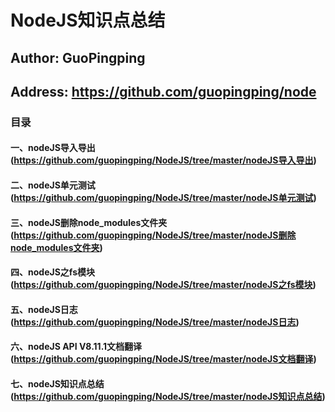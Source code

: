 NodeJS知识点总结
=================
Author: GuoPingping
-----------------------
Address: https://github.com/guopingping/node
---------------------------------------------
### 目录
#### 一、nodeJS导入导出 (https://github.com/guopingping/NodeJS/tree/master/nodeJS导入导出)
#### 二、nodeJS单元测试 (https://github.com/guopingping/NodeJS/tree/master/nodeJS单元测试)
#### 三、nodeJS删除node_modules文件夹 (https://github.com/guopingping/NodeJS/tree/master/nodeJS删除node_modules文件夹)
#### 四、nodeJS之fs模块 (https://github.com/guopingping/NodeJS/tree/master/nodeJS之fs模块)
#### 五、nodeJS日志 (https://github.com/guopingping/NodeJS/tree/master/nodeJS日志)
#### 六、nodeJS API V8.11.1文档翻译 (https://github.com/guopingping/NodeJS/tree/master/nodeJS文档翻译)
#### 七、nodeJS知识点总结(https://github.com/guopingping/NodeJS/tree/master/nodeJS知识点总结)